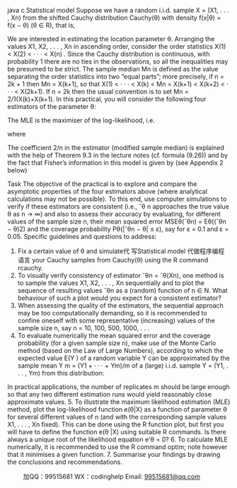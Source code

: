 java c
Statistical model 
Suppose we have a random i.i.d. sample X = (X1, . . . , Xn) from the shifted Cauchy distribution Cauchy(θ) with density f(x|θ) = f(x − θ) (θ ∈ R), that is,

We are interested in estimating the location parameter θ.
Arranging the values X1, X2, . . . , Xn in ascending order, consider the order statistics
X(1) < X(2) < · · · < X(n) .
Since the Cauchy distribution is continuous, with probability 1 there are no ties in the observations, so all the inequalities may be presumed to be strict.
The sample median Mn is defined as the value separating the order statistics into two “equal parts”; more precisely, if n = 2k + 1 then Mn = X(k+1), so that
X(1) < · · · < X(k) < Mn = X(k+1) < X(k+2) < · · · < X(2k+1).
If n = 2k then the usual convention is to set Mn = 2/1(X(k)+X(k+1).
In this practical, you will consider the following four estimators of the parameter θ:

The MLE  is the maximiser of the log-likelihood, i.e.

where

The coefficient 2/n in the estimator  (modified sample median) is explained with the help of Theorem 9.3 in the lecture notes (cf. formula (9.26)) and by the fact that Fisher’s information in this model is given by (see Appendix 2 below)

Task 
The objective of the practical is to explore and compare the asymptotic properties of the four estimators above (where analytical calculations may not be possible).
To this end, use computer simulations to verify if these estimators are consistent (i.e., ˆθ n approaches the true value θ as n → ∞) and also to assess their accuracy by evaluating, for different values of the sample size n, their mean squared error MSEθ(ˆθn) = Eθ((ˆθn − θ)2) and the coverage probability Pθ(|ˆθn − θ| ≤ ε), say for ε = 0.1 and ε = 0.05.
Specific guidelines and questions to address:
1. Fix a certain value of θ and simulate代 写Statistical model
代做程序编程语言 your Cauchy samples from Cauchy(θ) using the R command rcauchy.
2. To visually verify consistency of estimator ˆθn = ˆθ(Xn), one method is to sample the values X1, X2, . . . , Xn sequentially and to plot the sequence of resulting values ˆθn as a (random) function of n ∈ N. What behaviour of such a plot would you expect for a consistent estimator?
3. When assessing the quality of the estimators, the sequential approach may be too computationally demanding, so it is recommended to confine oneself with some representative (increasing) values of the sample size n, say n = 10, 100, 500, 1000, . . .
4. To evaluate numerically the mean squared error and the coverage probability (for a given sample size n), make use of the Monte Carlo method (based on the Law of Large Numbers), according to which the expected value E(Y ) of a random variable Y can be approximated by the sample mean Y m = (Y1 + · · · + Ym)/m of a (large) i.i.d. sample Y = (Y1, . . . , Ym) from this distribution:

In practical applications, the number of replicates m should be large enough so that any two different estimation runs would yield reasonably close approximate values.
5. To illustrate the maximum likelihood estimation (MLE) method, plot the log-likelihood function e(θ|X) as a function of parameter θ for several different values of n (and with the corresponding sample values X1, . . . , Xn fixed). This can be done using the R function plot, but first you will have to define the function e(θ |X) using suitable R commands. Is there always a unique root of the likelihood equation e'θ = 0?
6. To calculate MLE numerically, it is recommended to use the R command optim; note however that it minimises a given function.
7. Summarise your findings by drawing the conclusions and recommendations.





         
加QQ：99515681  WX：codinghelp  Email: 99515681@qq.com
